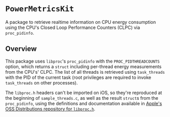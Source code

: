 #  ``PowerMetricsKit``

A package to retrieve realtime information on CPU energy consumption using the CPU's Closed Loop Performance Counters (CLPC) via `proc_pidinfo`.

## Overview

This package uses `libproc`'s `proc_pidinfo` with the `PROC_PIDTHREADCOUNTS` option, which returns a `struct` including per-thread energy measurements from the CPU's' CLPC. The list of all threads is retrieved using `task_threads` with the PID of the current task (root privileges are required to invoke `task_threads` on other processes).

The `libproc.h` headers can't be imported on iOS, so they're reproduced at the beginning of `sample_threads.c`, as well as the result `struct`s from the `proc_pidinfo`, using the definitions and documentation available in [Apple's OSS Distributions repository for `libproc.h`](https://github.com/apple-oss-distributions/xnu/blob/aca3beaa3dfbd42498b42c5e5ce20a938e6554e5/bsd/sys/proc_info.h).
